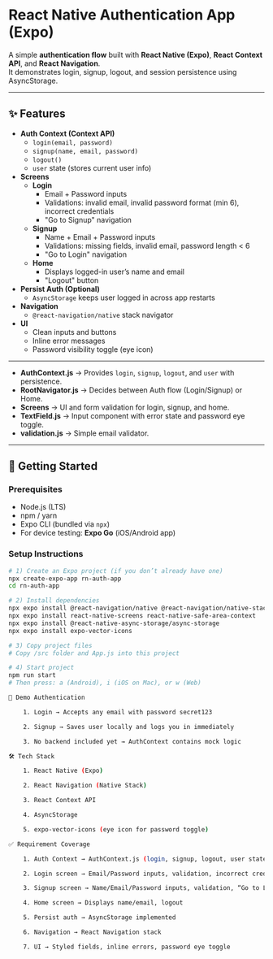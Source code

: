 # React Native Authentication App (Expo)

A simple **authentication flow** built with **React Native (Expo)**, **React Context API**, and **React Navigation**.  
It demonstrates login, signup, logout, and session persistence using AsyncStorage.

---

## ✨ Features

- **Auth Context (Context API)**
  - `login(email, password)`
  - `signup(name, email, password)`
  - `logout()`
  - `user` state (stores current user info)
- **Screens**
  - **Login**
    - Email + Password inputs
    - Validations: invalid email, invalid password format (min 6), incorrect credentials
    - "Go to Signup" navigation
  - **Signup**
    - Name + Email + Password inputs
    - Validations: missing fields, invalid email, password length < 6
    - "Go to Login" navigation
  - **Home**
    - Displays logged-in user’s name and email
    - "Logout" button
- **Persist Auth (Optional)**
  - `AsyncStorage` keeps user logged in across app restarts
- **Navigation**
  - `@react-navigation/native` stack navigator
- **UI**
  - Clean inputs and buttons
  - Inline error messages
  - Password visibility toggle (eye icon)

---


- **AuthContext.js** → Provides `login`, `signup`, `logout`, and `user` with persistence.
- **RootNavigator.js** → Decides between Auth flow (Login/Signup) or Home.
- **Screens** → UI and form validation for login, signup, and home.
- **TextField.js** → Input component with error state and password eye toggle.
- **validation.js** → Simple email validator.

---

## 🚀 Getting Started

### Prerequisites
- Node.js (LTS)
- npm / yarn
- Expo CLI (bundled via `npx`)
- For device testing: **Expo Go** (iOS/Android app)

### Setup Instructions

```bash
# 1) Create an Expo project (if you don’t already have one)
npx create-expo-app rn-auth-app
cd rn-auth-app

# 2) Install dependencies
npx expo install @react-navigation/native @react-navigation/native-stack
npx expo install react-native-screens react-native-safe-area-context
npx expo install @react-native-async-storage/async-storage
npx expo install expo-vector-icons

# 3) Copy project files
# Copy /src folder and App.js into this project

# 4) Start project
npm run start
# Then press: a (Android), i (iOS on Mac), or w (Web)

🔐 Demo Authentication

    1. Login → Accepts any email with password secret123

    2. Signup → Saves user locally and logs you in immediately

    3. No backend included yet → AuthContext contains mock logic

🛠 Tech Stack

    1. React Native (Expo)

    2. React Navigation (Native Stack)

    3. React Context API

    4. AsyncStorage

    5. expo-vector-icons (eye icon for password toggle)

✅ Requirement Coverage

    1. Auth Context → AuthContext.js (login, signup, logout, user state)

    2. Login screen → Email/Password inputs, validation, incorrect creds error, “Go to Signup”

    3. Signup screen → Name/Email/Password inputs, validation, “Go to Login”

    4. Home screen → Displays name/email, logout

    5. Persist auth → AsyncStorage implemented

    6. Navigation → React Navigation stack

    7. UI → Styled fields, inline errors, password eye toggle